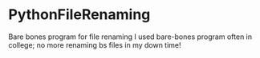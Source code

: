 # PythonFileRenaming
Bare bones program for file renaming
I used bare-bones program often in college; no more renaming bs files in my down time!
